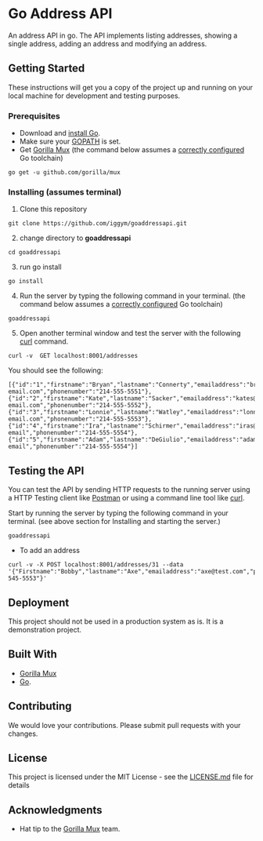 # Go Address API

An address API in go.
The API implements listing addresses, showing a single address, adding an address and modifying an address.

## Getting Started

These instructions will get you a copy of the project up and running on your local machine for development and testing purposes.

### Prerequisites
* Download and [install Go](https://golang.org/doc/install).
* Make sure your [GOPATH](https://github.com/golang/go/wiki/SettingGOPATH) is set.
* Get [Gorilla Mux](https://github.com/gorilla/mux) (the command below assumes a [correctly configured](https://golang.org/doc/install#testing) Go toolchain)
```
go get -u github.com/gorilla/mux
```

### Installing (assumes terminal)

1. Clone this repository
```
git clone https://github.com/iggym/goaddressapi.git
```
2. change directory to **goaddressapi**
```
cd goaddressapi
```
3. run go install
```
go install
```
4. Run the server by typing the following command in your terminal. (the command below assumes a [correctly configured](https://golang.org/doc/install#testing) Go toolchain)
```
goaddressapi
```
5. Open another terminal window and test the server with the following [curl](https://curl.haxx.se/) command.
```
curl -v  GET localhost:8001/addresses
```
You should see the following:
```
[{"id":"1","firstname":"Bryan","lastname":"Connerty","emailaddress":"bryanc@test-email.com","phonenumber":"214-555-5551"},{"id":"2","firstname":"Kate","lastname":"Sacker","emailaddress":"kates@test-email.com","phonenumber":"214-555-5552"},{"id":"3","firstname":"Lonnie","lastname":"Watley","emailaddress":"lonniew@test-email.com","phonenumber":"214-555-5553"},{"id":"4","firstname":"Ira","lastname":"Schirmer","emailaddress":"iras@test-email","phonenumber":"214-555-5554"},{"id":"5","firstname":"Adam","lastname":"DeGiulio","emailaddress":"adamgs@test-email","phonenumber":"214-555-5554"}]
```

## Testing the API
You can test the API by sending HTTP requests to the running server using a HTTP Testing client like [Postman](https://www.getpostman.com/) or using a command line tool like [curl](https://curl.haxx.se/).

Start by running the server by typing the following command in your terminal. (see above section for Installing and starting the server.)
```
goaddressapi
```
* To add an address
```
curl -v -X POST localhost:8001/addresses/31 --data '{"Firstname":"Bobby","lastname":"Axe","emailaddress":"axe@test.com","phonenumber":"214-545-5553"}'
```


## Deployment

This project should not be used in a production system as is. It is a  demonstration project.

## Built With

* [Gorilla Mux](https://github.com/gorilla/mux)
* [Go](https://golang.org/doc/install).

## Contributing

We would love your contributions. Please submit pull requests with your changes.

## License

This project is licensed under the MIT License - see the [LICENSE.md](LICENSE.md) file for details

## Acknowledgments

* Hat tip to the [Gorilla Mux](https://github.com/gorilla/mux) team.
